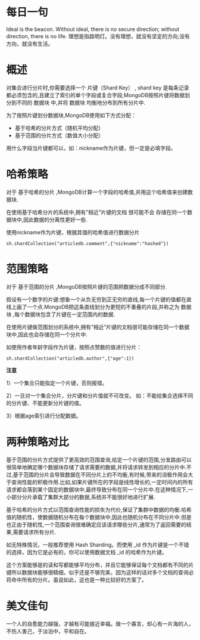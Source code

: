 # 每日一句
Ideal is the beacon. Without ideal, there is no secure direction; without direction, there is no life. 
理想是指路明灯。没有理想，就没有坚定的方向;没有方向，就没有生活。

# 概述

对集合进行分片时,你需要选择一个 片键（Shard Key） , shard key 是每条记录都必须包含的,且建立了索引的单个字段或复合字段,MongoDB按照片键将数据划分到不同的 数据块 中,并将 数据块 均衡地分布到所有分片中.

为了按照片键划分数据块,MongoDB使用如下方式分配：

-  基于哈希的分片方式（随机平均分配）
- 基于范围的分片方式（数值大小分配）

用什么字段当片键都可以，如：nickname作为片键，但一定是必填字段。



# 哈希策略

对于 基于哈希的分片 ,MongoDB计算一个字段的哈希值,并用这个哈希值来创建数据块.

在使用基于哈希分片的系统中,拥有”相近”片键的文档 很可能不会 存储在同一个数据块中,因此数据的分离性更好一些.

使用nickname作为片键，根据其值的哈希值进行数据分片



```
sh.shardCollection("articledb.comment",{"nickname":"hashed"})
```



# 范围策略

对于 基于范围的分片 ,MongoDB按照片键的范围把数据分成不同部分.

假设有一个数字的片键:想象一个从负无穷到正无穷的直线,每一个片键的值都在直线上画了一个点.MongoDB把这条直线划分为更短的不重叠的片段,并称之为 数据块 ,每个数据块包含了片键在一定范围内的数据.

在使用片键做范围划分的系统中,拥有”相近”片键的文档很可能存储在同一个数据块中,因此也会存储在同一个分片中.

如使用作者年龄字段作为片键，按照点赞数的值进行分片：

```
sh.shardCollection("articledb.author",{"age":1})
```

**注意**

1）一个集合只能指定一个片键，否则报错。

2）一旦对一个集合分片，分片键和分片值就不可改变。 如：不能给集合选择不同的分片键、不能更新分片键的值。

3）根据age索引进行分配数据。



# 两种策略对比

基于范围的分片方式提供了更高效的范围查询,给定一个片键的范围,分发路由可以很简单地确定哪个数据块存储了请求需要的数据,并将请求转发到相应的分片中.不过,基于范围的分片会导致数据在不同分片上的不均衡,有时候,带来的消极作用会大于查询性能的积极作用.比如,如果片键所在的字段是线性增长的,一定时间内的所有请求都会落到某个固定的数据块中,最终导致分布在同一个分片中.在这种情况下,一小部分分片承载了集群大部分的数据,系统并不能很好地进行扩展.



基于哈希的分片方式以范围查询性能的损失为代价,保证了集群中数据的均衡.哈希值的随机性，使数据随机分布在每个数据块中,因此也随机分布在不同分片中.但是也正由于随机性,一个范围查询很难确定应该请求哪些分片,通常为了返回需要的结果,需要请求所有分片.



如无特殊情况，一般推荐使用 Hash Sharding。而使用 _id 作为片键是一个不错的选择，因为它是必有的，你可以使用数据文档 _id 的哈希作为片键。

这个方案能够是的读和写都能够平均分布，并且它能够保证每个文档都有不同的片键所以数据块能够很精细。似乎还是不够完美，因为这样的话对多个文档的查询必将命中所有的分片。虽说如此，这也是一种比较好的方案了。




# 美文佳句

一个人的自愈能力越强，才越有可能接近幸福。做一个寡言，却心有一片海的人，不伤人害己，于淡泊中，平和自在。